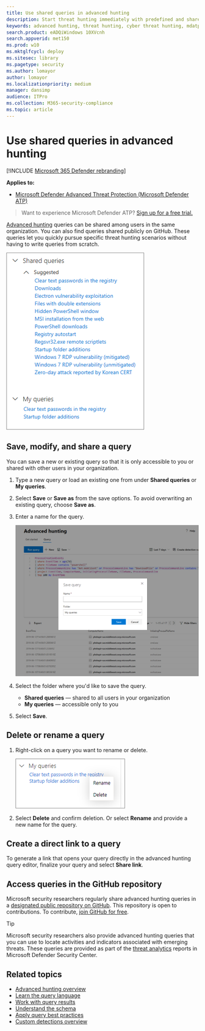 ```yaml
---
title: Use shared queries in advanced hunting
description: Start threat hunting immediately with predefined and shared queries. Share your queries to the public or to your organization.
keywords: advanced hunting, threat hunting, cyber threat hunting, mdatp, microsoft defender atp, wdatp search, query, telemetry, custom detections, schema, kusto, github repo, my queries, shared queries
search.product: eADQiWindows 10XVcnh
search.appverid: met150
ms.prod: w10
ms.mktglfcycl: deploy
ms.sitesec: library
ms.pagetype: security
ms.author: lomayor
author: lomayor
ms.localizationpriority: medium
manager: dansimp
audience: ITPro
ms.collection: M365-security-compliance 
ms.topic: article
---
```


# Use shared queries in advanced hunting

[!INCLUDE [Microsoft 365 Defender rebranding](../../includes/microsoft-defender.md)]


**Applies to:**
- [Microsoft Defender Advanced Threat Protection (Microsoft Defender ATP)](https://go.microsoft.com/fwlink/p/?linkid=2146631)

>Want to experience Microsoft Defender ATP? [Sign up for a free trial.](https://www.microsoft.com/microsoft-365/windows/microsoft-defender-atp?ocid=docs-wdatp-advancedhunting-abovefoldlink)

[Advanced hunting](advanced-hunting-overview.md) queries can be shared among users in the same organization. You can also find queries shared publicly on GitHub. These queries let you quickly pursue specific threat hunting scenarios without having to write queries from scratch.

![Image of shared queries](images/atp-advanced-hunting-shared-queries.png)

## Save, modify, and share a query
You can save a new or existing query so that it is only accessible to you or shared with other users in your organization.

1. Type a new query or load an existing one from under **Shared queries** or **My queries**.

2. Select **Save** or **Save as** from the save options. To avoid overwriting an existing query, choose **Save as**.

3. Enter a name for the query.

   ![Image of saving a query](images/advanced-hunting-save-query.png)

4. Select the folder where you'd like to save the query.
    - **Shared queries** — shared to all users in your organization
    - **My queries** — accessible only to you
    
5. Select **Save**.

## Delete or rename a query
1. Right-click on a query you want to rename or delete.

    ![Image of delete query](images/atp_advanced_hunting_delete_rename.png)

2. Select **Delete** and confirm deletion. Or select **Rename** and provide a new name for the query.

## Create a direct link to a query
To generate a link that opens your query directly in the advanced hunting query editor, finalize your query and select **Share link**.

## Access queries in the GitHub repository  
Microsoft security researchers regularly share advanced hunting queries in a [designated public repository on GitHub](https://github.com/Microsoft/WindowsDefenderATP-Hunting-Queries). This repository is open to contributions. To contribute, [join GitHub for free](https://github.com/). 

>[!TIP]
>Microsoft security researchers also provide advanced hunting queries that you can use to locate activities and indicators associated with emerging threats. These queries are provided as part of the [threat analytics](threat-analytics.md) reports in Microsoft Defender Security Center.

## Related topics
- [Advanced hunting overview](advanced-hunting-overview.md)
- [Learn the query language](advanced-hunting-query-language.md)
- [Work with query results](advanced-hunting-query-results.md)
- [Understand the schema](advanced-hunting-schema-reference.md)
- [Apply query best practices](advanced-hunting-best-practices.md)
- [Custom detections overview](overview-custom-detections.md)
